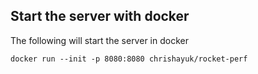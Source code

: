 ## Start the server with docker
The following will start the server in docker

```
docker run --init -p 8080:8080 chrishayuk/rocket-perf
```